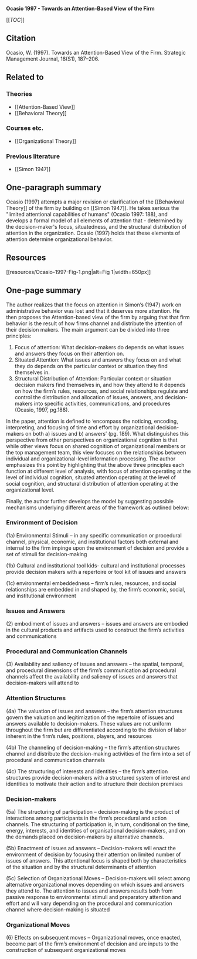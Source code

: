 **Ocasio 1997 - Towards an Attention-Based View of the Firm**

[[_TOC_]]

## Citation
Ocasio, W. (1997). Towards an Attention-Based View of the Firm. Strategic Management Journal, 18(S1), 187–206. 

## Related to

### Theories
* [[Attention-Based View]]
* [[Behavioral Theory]]

### Courses etc.
* [[Organizational Theory]]

### Previous literature
* [[Simon 1947]]

## One-paragraph summary
Ocasio (1997) attempts a major revision or clarification of the [[Behavioral Theory]] of the firm by building on [[Simon 1947]]. He takes serious the "limited attentional capabilities of humans" (Ocasio 1997: 188), and develops a formal model of all elements of attention that - determined by the decision-maker's focus, situatedness, and the structural distribution of attention in the organization. Ocasio (1997) holds that these elements of attention determine organizational behavior.

## Resources
[[resources/Ocasio-1997-Fig-1.png|alt=Fig 1|width=650px]]

## One-page summary
The author realizes that the focus on attention in Simon’s (1947) work on administrative behavior was lost and that it deserves more attention. He then proposes the Attention-based view of the firm by arguing that that firm behavior is the result of how firms channel and distribute the attention of their decision makers. The main argument can be divided into three principles: 

1. Focus of attention: What decision-makers do depends on what issues and answers they focus on their attention on.  
2. Situated Attention: What issues and answers they focus on and what they do depends on the particular context or situation they find themselves in.  
3. Structural Distribution of Attention: Particular context or situation decision makers find themselves in, and how they attend to it depends on how the firm’s rules, resources, and social relationships regulate and control the distribution and allocation of issues, answers, and decision-makers into specific activities, communications, and procedures (Ocasio, 1997, pg.188). 

In the paper, attention is defined to ‘encompass the noticing, encoding, interpreting, and focusing of time and effort by organizational decision-makers on both a) issues and b) answers’ (pg. 189). What distinguishes this perspective from other perspectives on organizational cognition is that while other views focus on shared cognition of organizational members or the top management team, this view focuses on the relationships between individual and organizational-level information processing. The author emphasizes this point by highlighting that the above three principles each function at different level of analysis, with focus of attention operating at the level of individual cognition, situated attention operating at the level of social cognition, and structural distribution of attention operating at the organizational level. 

Finally, the author further develops the model by suggesting possible mechanisms underlying different areas of the framework as outlined below: 

### Environment of Decision 
(1a) Environmental Stimuli – in any specific communication or procedural channel, physical, economic, and institutional factors both external and internal to the firm impinge upon the environment of decision and provide a set of stimuli for decision-making 

(1b) Cultural and institutional tool kids- cultural and institutional processes provide decision makers with a repertoire or tool kit of issues and answers 

(1c) environmental embeddedness – firm’s rules, resources, and social relationships are embedded in and shaped by, the firm’s economic, social, and institutional environment 

### Issues and Answers 
(2) embodiment of issues and answers – issues and answers are embodied in the cultural products and artifacts used to construct the firm’s activities and communications 

### Procedural and Communication Channels 
(3) Availability and saliency of issues and answers – the spatial, temporal, and procedural dimensions of the firm’s communication ad procedural channels affect the availability and saliency of issues and answers that decision-makers will attend to 

### Attention Structures 
(4a) The valuation of issues and answers – the firm’s attention structures govern the valuation and legitimization of the repertoire of issues and answers available to decision-makers. These values are not uniform throughout the firm but are differentiated according to the division of labor inherent in the firm’s rules, positions, players, and resources 

(4b) The channeling of decision-making – the firm’s attention structures channel and distribute the decision-making activities of the firm into a set of procedural and communication channels 

(4c) The structuring of interests and identities – the firm’s attention structures provide decision-makers with a structured system of interest and identities to motivate their action and to structure their decision premises 

### Decision-makers 
(5a) The structuring of participation – decision-making is the product of interactions among participants in the firm’s procedural and action channels. The structuring of participation is, in turn, conditional on the time, energy, interests, and identities of organisational decision-makers, and on the demands placed on decision-makers by alternative channels.  

(5b) Enactment of issues ad answers – Decision-makers will enact the environment of decision by focusing their attention on limited number of issues of answers. This attentional focus is shaped both by characteristics of the situation and by the structural determinants of attention 

(5c) Selection of Organizational Moves – Decision-makers will select among alternative organizational moves depending on which issues and answers they attend to. The attention to issues and answers results both from passive response to environmental stimuli and preparatory attention and effort and will vary depending on the procedural and communication channel where decision-making is situated 

### Organizational Moves 
(6) Effects on subsequent moves – Organizational moves, once enacted, become part of the firm’s environment of decision and are inputs to the construction of subsequent organizational moves 